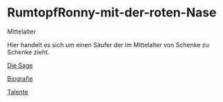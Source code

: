 # RumtopfRonny-mit-der-roten-Nase
Mittelalter


Hier handelt es sich um einen Säufer der im Mittelalter von Schenke zu Schenke zieht.

[Die Sage](https://github.com/DasRonny/RumtopfRonny-mit-der-roten-Nase/blob/main/Die%20Sage%20um%20Ronny)

[Biografie](https://github.com/DasRonny/RumtopfRonny-mit-der-roten-Nase/blob/main/Biografie.md)

[Talente](https://github.com/DasRonny/RumtopfRonny-mit-der-roten-Nase/blob/main/Talente.txt)
